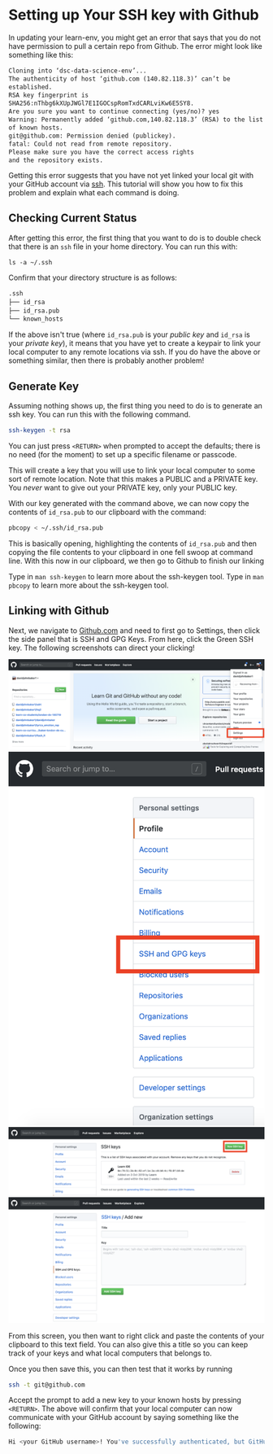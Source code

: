 # Setting up Your SSH key with Github

In updating your learn-env, you might get an error that says that you do not have permission to pull a certain repo from Github. 
The error might look like something like this:

```
Cloning into ‘dsc-data-science-env’...
The authenticity of host ‘github.com (140.82.118.3)’ can’t be established.
RSA key fingerprint is SHA256:nThbg6kXUpJWGl7E1IGOCspRomTxdCARLviKw6E5SY8.
Are you sure you want to continue connecting (yes/no)? yes
Warning: Permanently added ‘github.com,140.82.118.3’ (RSA) to the list of known hosts.
git@github.com: Permission denied (publickey).
fatal: Could not read from remote repository.
Please make sure you have the correct access rights
and the repository exists.
```

Getting this error suggests that you have not yet linked your local git with your GitHub account via [ssh](https://en.wikipedia.org/wiki/Secure_Shell).
This tutorial will show you how to fix this problem and explain what each command is doing.

## Checking Current Status

After getting this error, the first thing that you want to do is to double check that there is an ``ssh`` file in your home directory.
You can run this with:

```
ls -a ~/.ssh
``` 

Confirm that your directory structure is as follows:
```bash
.ssh
├── id_rsa
├── id_rsa.pub
└── known_hosts
```

If the above isn't true (where `id_rsa.pub` is your _public key_ and `id_rsa` is your _private key_), it means that you have yet to create a keypair to link your local computer to any remote locations via ssh.
If you do have the above or something similar, then there is probably another problem!

## Generate Key 

Assuming nothing shows up, the first thing you need to do is to generate an ssh key.
You can run this with the following command.

```bash
ssh-keygen -t rsa

```

You can just press ``<RETURN>`` when prompted to accept the defaults; there is no need (for the moment) to set up a specific filename or passcode.

This will create a key that you will use to link your local computer to some sort of remote location.
Note that this makes a PUBLIC and a PRIVATE key.
You *never* want to give out your PRIVATE key, only your PUBLIC key.

With our key generated with the command above, we can now copy the contents of ``id_rsa.pub`` to our clipboard with the command:

```bash
pbcopy < ~/.ssh/id_rsa.pub
```

This is basically opening, highlighting the contents of ``id_rsa.pub`` and then copying the file contents to your clipboard in one fell swoop at command line.
With this now in our clipboard, we then go to Github to finish our linking

Type in `man ssh-keygen` to learn more about the ssh-keygen tool.
Type in `man pbcopy` to learn more about the ssh-keygen tool.

## Linking with Github

Next, we navigate to [Github.com](www.github.com) and need to first go to Settings, then click the side panel that is SSH and GPG Keys.
From here, click the Green SSH key.
The following screenshots can direct your clicking!

![](img/ssh1.png)
![](img/ssh2.png)
![](img/ssh3.png)
![](img/ssh4.png)


From this screen, you then want to right click and paste the contents of your clipboard to this text field.
You can also give this a title so you can keep track of your keys and what local computers that belongs to.

Once you then save this, you can then test that it works by running

```bash
ssh -t git@github.com
```

Accept the prompt to add a new key to your known hosts by pressing `<RETURN>`.
The above will confirm that your local computer can now communicate with your GitHub account by saying something like the following:

```bash
Hi <your GitHub username>! You've successfully authenticated, but GitHub does not provide shell access.
```


